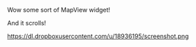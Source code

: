 Wow some sort of MapView widget!

And it scrolls!

https://dl.dropboxusercontent.com/u/18936195/screenshot.png